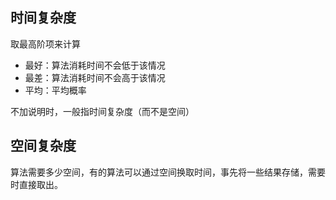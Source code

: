 

## 时间复杂度
取最高阶项来计算

- 最好：算法消耗时间不会低于该情况
- 最差：算法消耗时间不会高于该情况
- 平均：平均概率

不加说明时，一般指时间复杂度（而不是空间）

## 空间复杂度
算法需要多少空间，有的算法可以通过空间换取时间，事先将一些结果存储，需要时直接取出。
